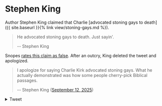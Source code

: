 # Stephen King

Author Stephen King claimed that Charlie [advocated stoning gays to death]({{ site.baseurl }}{% link view/stoning-gays.md %}).

> He advocated stoning gays to death. Just sayin'.
>
> -- Stephen King

Snopes [rates this claim as false](https://archive.is/2evTY). After an outcry, King deleted the tweet and apologized.

> I apologize for saying Charlie Kirk advocated stoning gays. What he actually demonstrated was how some people cherry-pick Biblical passages.
>
> -- Stephen King ([September 12, 2025](https://archive.is/hrd6F))

<details>
  <summary>Tweet</summary>
  <img src="/img/stephen-king-apology.png" />
</details>
